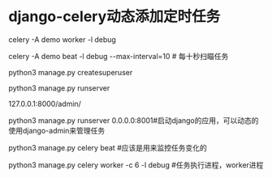 # 		django-celery动态添加定时任务




celery -A demo worker -l debug

celery -A demo beat -l debug --max-interval=10 # 每十秒扫瞄任务

python3 manage.py createsuperuser

python3 manage.py runserver

127.0.0.1:8000/admin/

python3 manage.py runserver 0.0.0.0:8001#启动django的应用，可以动态的使用django-admin来管理任务

python3 manage.py celery beat #应该是用来监控任务变化的

python3 manage.py  celery worker -c 6 -l debug  #任务执行进程，worker进程